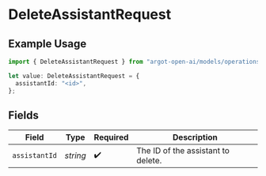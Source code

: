 # DeleteAssistantRequest

## Example Usage

```typescript
import { DeleteAssistantRequest } from "argot-open-ai/models/operations";

let value: DeleteAssistantRequest = {
  assistantId: "<id>",
};
```

## Fields

| Field                              | Type                               | Required                           | Description                        |
| ---------------------------------- | ---------------------------------- | ---------------------------------- | ---------------------------------- |
| `assistantId`                      | *string*                           | :heavy_check_mark:                 | The ID of the assistant to delete. |